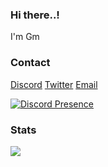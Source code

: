 
### Hi there..!

I'm Gm

### Contact

[Discord](https://discord.com/users/830394727684898856) [Twitter](https://twitter.com/GmBodhi) [Email](mailto:bodhigm3@gmail.com)

[![Discord Presence](https://lanyard-profile-readme.vercel.app/api/830394727684898856)](https://discord.com/users/830394727684898856)

### Stats

[![](https://github-readme-streak-stats.herokuapp.com/?user=gmbodhi&theme=radical)](#)
